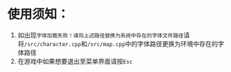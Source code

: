 # 使用须知：
1. 如出现`字体加载失败！请将上述路径替换为系统中存在的字体文件路径`请将`/src/character.cpp`和`/src/map.cpp`中的字体路径更换为环境中存在的字体路径
2. 在游戏中如果想要退出至菜单界面请按`Esc`
